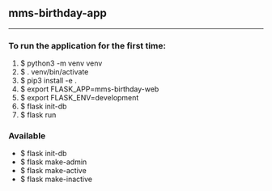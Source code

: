 ## mms-birthday-app
----
### To run the application for the first time:
1. $ python3 -m venv venv
2. $ . venv/bin/activate
3. $ pip3 install -e .
4. $ export FLASK_APP=mms-birthday-web
5. $ export FLASK_ENV=development
6. $ flask init-db
7. $ flask run

### Available
* $ flask init-db
* $ flask make-admin <username>
* $ flask make-active <username>
* $ flask make-inactive <username>
